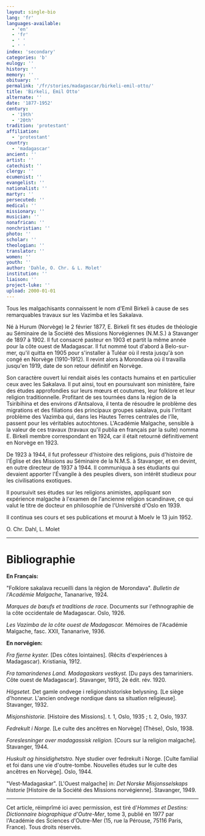 ```yaml
---
layout: single-bio
lang: 'fr'
languages-available:
  - 'en'
  - 'fr'
  - ' '
  - ' '
index: 'secondary'
categories: 'b'
eulogy: ''
history: ''
memory: ''
obituary: ''
permalink: '/fr/stories/madagascar/birkeli-emil-otto/'
title: 'Birkeli, Emil Otto'
alternate: ''
date: '1877-1952'
century:
  - '19th'
  - '20th'
tradition: 'protestant'
affiliation:
  - 'protestant'
country:
  - 'madagascar'
ancient: ''
artist: ''
catechist: ''
clergy: ''
ecumenist: ''
evangelist: ''
nationalist: ''
martyr: ''
persecuted: ''
medical: ''
missionary: ''
musician: ''
nonafrican: ''
nonchristian: ''
photo: ''
scholar: ''
theologian: ''
translator: ''
women: ''
youth: ''
author: 'Dahle, O. Chr. & L. Molet'
institution: ''
liaison: ''
project-luke: ''
upload: 2000-01-01
---
```



Tous les malgachisants connaissent le nom d'Emil Birkeli à cause de ses remarquables travaux sur les Vazimba et les Sakalava.

Né à Hurum (Norvège) le 2 février 1877, E. Birkeli fit ses études de théologie au Séminaire de la Société des Missions Norvégiennes (N.M.S.) à Stavanger de 1897 à 1902. Il fut consacré pasteur en 1903 et partit la même année pour la côte ouest de Madagascar. Il fut nommé tout d'abord à Belo-sur-mer, qu'il quitta en 1905 pour s'installer à Tuléar où il resta jusqu'à son congé en Norvège (1910-1912). Il revint alors à Morondava où il travailla jusqu'en 1919, date de son retour définitif en Norvège.

Son caractère ouvert lui rendait aisés les contacts humains et en particulier ceux avec les Sakalava. Il put ainsi, tout en poursuivant son ministère, faire des études approfondies sur leurs mœurs et coutumes, leur folklore et leur religion traditionnelle. Profitant de ses tournées dans la région de la Tsiribihina et des environs d'Antsalova, il tenta de résoudre le problème des migrations et des filiations des principaux groupes sakalava, puis l'irritant problème des Vazimba qui, dans les Hautes Terres centrales de l'île, passent pour les véritables autochtones. L'Académie Malgache, sensible à la valeur de ces travaux (travaux qu'il publia en français par la suite) nomma E. Birkeli membre correspondant en 1924, car il était retourné définitivement en Norvège en 1923.

De 1923 à 1944, il fut professeur d'histoire des religions, puis d'histoire de l'Église et des Missions au Séminaire de la N.M.S. à Stavanger, et en devint, en outre directeur de 1937 à 1944. Il communiqua à ses étudiants qui devaient apporter l'Évangile à des peuples divers, son intérêt studieux pour les civilisations exotiques.

Il poursuivit ses études sur les religions animistes, appliquant son expérience malgache à l'examen de l'ancienne religion scandinave, ce qui valut le titre de docteur en philosophie de l'Université d'Oslo en 1939.

Il continua ses cours et ses publications et mourut à Moelv le 13 juin 1952.

O. Chr. Dahl, L. Molet

---

# Bibliographie

**En Français:**

"Folklore sakalava recueilli dans la région de Morondava". *Bulletin de l'Académie Malgache*, Tananarive, 1924.

*Marques de bœufs et traditions de race*. Documents sur l'ethnographie de la côte occidentale de Madagascar. Oslo, 1926.

*Les Vazimba de la côte ouest de Madagascar.* Mémoires de l'Académie Malgache, fasc. XXII, Tananarive, 1936.

**En norvégien:**

*Fra fjerne kyster.* [Des côtes lointaines]. (Récits d'expériences à Madagascar). Kristiania, 1912.

*Fra tamarindenes Land. Madagaskars vestkyst.* [Du pays des tamariniers. Côte ouest de Madagascar]. Stavanger, 1913, 2è édit. rév. 1920.

*Högsetet.* Det gamle ondvege i religionshistoriske belysning. [Le siège d'honneur. L'ancien ondvege nordique dans sa situation religieuse]. Stavanger, 1932.

*Misjonshistorie.* [Histoire des Missions]. t. 1, Oslo, 1935 ; t. 2, Oslo, 1937.

*Fedrekult i Norge.* [Le culte des ancêtres en Norvège] (Thèse), Oslo, 1938.

*Foreslesninger over madagassisk religion.* [Cours sur la religion malgache]. Stavanger, 1944.

*Huskult og hinsidighetstro.* Nye studier over fedrekult i Norge. [Culte familial et foi dans une vie d'outre-tombe. Nouvelles études sur le culte des ancêtres en Norvège]. Oslo, 1944.

"Vest-Madagaskar". [L'Ouest malgache] in: *Det Norske Misjonsselskaps historie* [Histoire de la Société des Missions norvégienne]. Stavanger, 1949.

---

Cet article, réimprîmé ici avec permission, est tiré d'*Hommes et Destins: Dictionnaire biographique d'Outre-Mer*, tome 3, publié en 1977 par l'Académie des Sciences d'Outre-Mer (15, rue la Pérouse, 75116 Paris, France). Tous droits réservés.